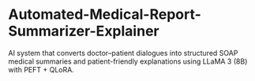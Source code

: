# Automated-Medical-Report-Summarizer-Explainer
AI system that converts doctor–patient dialogues into structured SOAP medical summaries and patient-friendly explanations using LLaMA 3 (8B) with PEFT + QLoRA.
